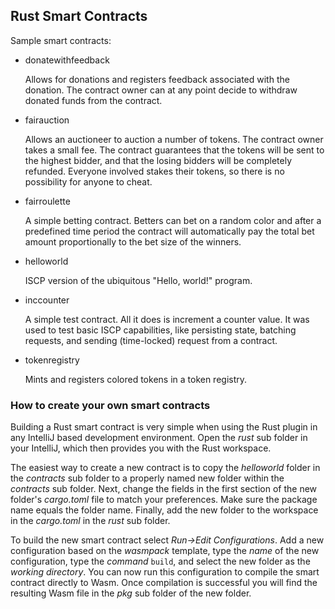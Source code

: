 ## Rust Smart Contracts

Sample smart contracts:

- donatewithfeedback

    Allows for donations and registers feedback associated with the donation.
    The contract owner can at any point decide to withdraw donated funds
    from the contract.

- fairauction

    Allows an auctioneer to auction a number of tokens.
    The contract owner takes a small fee.
    The contract guarantees that the tokens will be sent to the highest bidder,
    and that the losing bidders will be completely refunded. 
    Everyone involved stakes their tokens, so there is no possibility for anyone
    to cheat.
    
- fairroulette

    A simple betting contract. Betters can bet on a random color and after
    a predefined time period the contract will automatically pay the total
    bet amount proportionally to the bet size of the winners. 
    
- helloworld

    ISCP version of the ubiquitous "Hello, world!" program.

- inccounter

    A simple test contract. All it does is increment a counter value.
    It was used to test basic ISCP capabilities, like persisting state,
    batching requests, and sending (time-locked) request from a contract.

- tokenregistry

    Mints and registers colored tokens in a token registry.

### How to create your own smart contracts

Building a Rust smart contract is very simple when using the Rust plugin in any
IntelliJ based development environment. Open the _rust_ sub folder in your
IntelliJ, which then provides you with the Rust workspace.
 
The easiest way to create a new contract is to copy the _helloworld_ folder
in the _contracts_ sub folder to a properly named new folder within
the _contracts_ sub folder.
Next, change the fields in the first section of the new folder's _cargo.toml_
file to match your preferences. Make sure the package name equals the folder name.
Finally, add the new folder to the workspace in the _cargo.toml_ in the _rust_ sub folder.

To build the new smart contract select _Run->Edit Configurations_.
Add a new configuration based on the _wasmpack_ template,
type the _name_ of the new configuration, type the _command_ `build`, and select
the new folder as the _working directory_.
You can now run this configuration to compile the smart contract directly to Wasm.
Once compilation is successful you will find the resulting Wasm file in the _pkg_
sub folder of the new folder.

